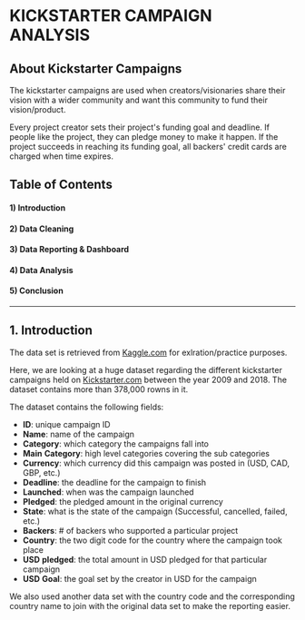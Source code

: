 # KICKSTARTER CAMPAIGN ANALYSIS

## About Kickstarter Campaigns
The kickstarter campaigns are used when creators/visionaries share their vision with a wider community and want this community to fund their vision/product. 

Every project creator sets their project's funding goal and deadline. If people like the project, they can pledge money to make it happen. If the project succeeds in reaching its funding goal, all backers' credit cards are charged when time expires.

## Table of Contents
#### 1) Introduction
#### 2) Data Cleaning
#### 3) Data Reporting & Dashboard
#### 4) Data Analysis
#### 5) Conclusion
____________________________________________________________________________________________________________________________________________________________________

## 1. Introduction
The data set is retrieved from [Kaggle.com](url) for exlration/practice purposes.

Here, we are looking at a huge dataset regarding the different kickstarter campaigns held on [Kickstarter.com](url) between the year 2009 and 2018.
The dataset contains more than 378,000 rowns in it. 

The dataset contains the following fields:
- **ID**: unique campaign ID
- **Name**: name of the campaign
- **Category**: which category the campaigns fall into
- **Main** **Category**: high level categories covering the sub categories
- **Currency**: which currency did this campaign was posted in (USD, CAD, GBP, etc.)
- **Deadline**: the deadline for the campaign to finish
- **Launched**: when was the campaign launched
- **Pledged**: the pledged amount in the original currency
- **State**: what is the state of the campaign (Successful, cancelled, failed, etc.)
- **Backers**: # of backers who supported a particular project
- **Country**: the two digit code for the country where the campaign took place
- **USD** **pledged**: the total amount in USD pledged for that particular campaign
- **USD** **Goal**: the goal set by the creator in USD for the campaign

We also used another data set with the country code and the corresponding country name to join with the original data set to make the reporting easier.
